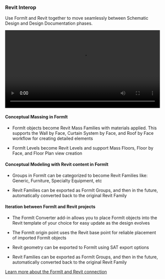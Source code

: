 ### Revit Interop

Use FormIt and Revit together to move seamlessly between Schematic Design and Design Documentation phases.

<video width="100%" controls>
  <source src="Videos/Revit Interop.mp4" type="video/mp4">
</video>

#### Conceptual Massing in FormIt

- FormIt objects become Revit Mass Families with materials applied. This supports the Wall by Face, Curtain System by Face, and Roof by Face workflow for creating detailed elements

- FormIt Levels become Revit Levels and support Mass Floors, Floor by Face, and Floor Plan view creation

#### Conceptual Modeling with Revit content in FormIt 

- Groups in FormIt can be categorized to become Revit Families like: Generic, Furniture, Specialty Equipment, etc

- Revit Families can be exported as FormIt Groups, and then in the future, automatically converted back to the original Revit Family

#### Iteration between FormIt and Revit projects

- The FormIt Converter add-in allows you to place FormIt objects into the Revit template of your choice for easy update as the design evolves

- The FormIt origin point uses the Revit base point for reliable placement of imported FormIt objects

- Revit geometry can be exported to FormIt using SAT export options

- Revit Families can be exported as FormIt Groups, and then in the future, automatically converted back to the original Revit Family

[Learn more about the FormIt and Revit connection ](/Building-the-Farnsworth-House/Revit-Interop.md)